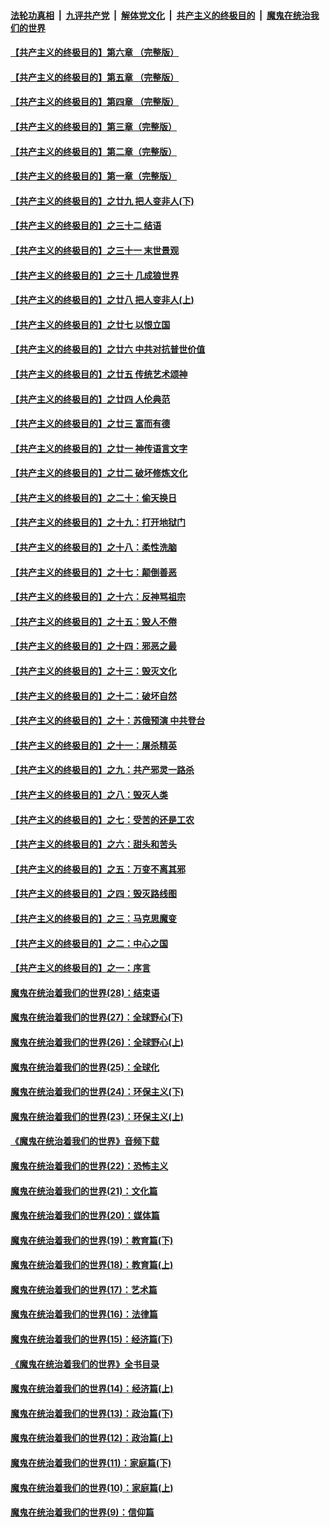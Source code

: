 ####  [法轮功真相](../../../../basic/blob/master/README.md?t=02251413) &nbsp;|&nbsp; [九评共产党](../../../../9ping.md/blob/master/README.md?t=02251413) &nbsp;|&nbsp; [解体党文化](../../../../jtdwh.md/blob/master/README.md?t=02251413)  &nbsp;|&nbsp; [共产主义的终极目的](../../../../gczydzjmd.md/blob/master/README.md?t=02251413) &nbsp;|&nbsp; [魔鬼在统治我们的世界](../../../../mgztzwmdsj.md/blob/master/README.md?t=02251413) 

#### [【共产主义的终极目的】第六章 （完整版）](../pages/nsc422/n11428913.md?t=02251413) 

#### [【共产主义的终极目的】第五章 （完整版）](../pages/nsc422/n11428912.md?t=02251413) 

#### [【共产主义的终极目的】第四章 （完整版）](../pages/nsc422/n11428907.md?t=02251413) 

#### [【共产主义的终极目的】第三章（完整版）](../pages/nsc422/n11428848.md?t=02251413) 

#### [【共产主义的终极目的】第二章（完整版）](../pages/nsc422/n11428831.md?t=02251413) 

#### [【共产主义的终极目的】第一章（完整版）](../pages/nsc422/n11417651.md?t=02251413) 

#### [【共产主义的终极目的】之廿九 把人变非人(下)](../pages/nsc422/n11344140.md?t=02251413) 

#### [【共产主义的终极目的】之三十二 结语](../pages/nsc422/n11360535.md?t=02251413) 

#### [【共产主义的终极目的】之三十一 末世景观](../pages/nsc422/n11351129.md?t=02251413) 

#### [【共产主义的终极目的】之三十 几成狼世界](../pages/nsc422/n11348280.md?t=02251413) 

#### [【共产主义的终极目的】之廿八 把人变非人(上)](../pages/nsc422/n11340492.md?t=02251413) 

#### [【共产主义的终极目的】之廿七 以恨立国](../pages/nsc422/n11336944.md?t=02251413) 

#### [【共产主义的终极目的】之廿六 中共对抗普世价值](../pages/nsc422/n11324785.md?t=02251413) 

#### [【共产主义的终极目的】之廿五 传统艺术颂神](../pages/nsc422/n11296396.md?t=02251413) 

#### [【共产主义的终极目的】之廿四 人伦典范](../pages/nsc422/n11296397.md?t=02251413) 

#### [【共产主义的终极目的】之廿三 富而有德](../pages/nsc422/n11283598.md?t=02251413) 

#### [【共产主义的终极目的】之廿一 神传语言文字](../pages/nsc422/n11263265.md?t=02251413) 

#### [【共产主义的终极目的】之廿二 破坏修炼文化](../pages/nsc422/n11245728.md?t=02251413) 

#### [【共产主义的终极目的】之二十：偷天换日](../pages/nsc422/n11238846.md?t=02251413) 

#### [【共产主义的终极目的】之十九：打开地狱门](../pages/nsc422/n11206376.md?t=02251413) 

#### [【共产主义的终极目的】之十八：柔性洗脑](../pages/nsc422/n11199994.md?t=02251413) 

#### [【共产主义的终极目的】之十七：颠倒善恶](../pages/nsc422/n11179782.md?t=02251413) 

#### [【共产主义的终极目的】之十六：反神骂祖宗](../pages/nsc422/n11166798.md?t=02251413) 

#### [【共产主义的终极目的】之十五：毁人不倦](../pages/nsc422/n11166792.md?t=02251413) 

#### [【共产主义的终极目的】之十四：邪恶之最](../pages/nsc422/n11150249.md?t=02251413) 

#### [【共产主义的终极目的】之十三：毁灭文化](../pages/nsc422/n11135227.md?t=02251413) 

#### [【共产主义的终极目的】之十二：破坏自然](../pages/nsc422/n11135214.md?t=02251413) 

#### [【共产主义的终极目的】之十：苏俄预演 中共登台](../pages/nsc422/n11118424.md?t=02251413) 

#### [【共产主义的终极目的】之十一：屠杀精英](../pages/nsc422/n11118442.md?t=02251413) 

#### [【共产主义的终极目的】之九：共产邪灵一路杀](../pages/nsc422/n11114139.md?t=02251413) 

#### [【共产主义的终极目的】之八：毁灭人类](../pages/nsc422/n11108503.md?t=02251413) 

#### [【共产主义的终极目的】之七：受苦的还是工农](../pages/nsc422/n11101809.md?t=02251413) 

#### [【共产主义的终极目的】之六：甜头和苦头](../pages/nsc422/n11096971.md?t=02251413) 

#### [【共产主义的终极目的】之五：万变不离其邪](../pages/nsc422/n11091285.md?t=02251413) 

#### [【共产主义的终极目的】之四：毁灭路线图](../pages/nsc422/n11086284.md?t=02251413) 

#### [【共产主义的终极目的】之三：马克思魔变](../pages/nsc422/n11061941.md?t=02251413) 

#### [【共产主义的终极目的】之二：中心之国](../pages/nsc422/n11047728.md?t=02251413) 

#### [【共产主义的终极目的】之一：序言](../pages/nsc422/n11086077.md?t=02251413) 

#### [魔鬼在统治着我们的世界(28)：结束语](../pages/nsc422/n10936246.md?t=02251413) 

#### [魔鬼在统治着我们的世界(27)：全球野心(下)](../pages/nsc422/n10928319.md?t=02251413) 

#### [魔鬼在统治着我们的世界(26)：全球野心(上)](../pages/nsc422/n10900318.md?t=02251413) 

#### [魔鬼在统治着我们的世界(25)：全球化](../pages/nsc422/n10788205.md?t=02251413) 

#### [魔鬼在统治着我们的世界(24)：环保主义(下)](../pages/nsc422/n10695307.md?t=02251413) 

#### [魔鬼在统治着我们的世界(23)：环保主义(上)](../pages/nsc422/n10688613.md?t=02251413) 

#### [《魔鬼在统治着我们的世界》音频下载](../pages/nsc422/n10635553.md?t=02251413) 

#### [魔鬼在统治着我们的世界(22)：恐怖主义](../pages/nsc422/n10614727.md?t=02251413) 

#### [魔鬼在统治着我们的世界(21)：文化篇](../pages/nsc422/n10597706.md?t=02251413) 

#### [魔鬼在统治着我们的世界(20)：媒体篇](../pages/nsc422/n10586579.md?t=02251413) 

#### [魔鬼在统治着我们的世界(19)：教育篇(下)](../pages/nsc422/n10564808.md?t=02251413) 

#### [魔鬼在统治着我们的世界(18)：教育篇(上)](../pages/nsc422/n10526970.md?t=02251413) 

#### [魔鬼在统治着我们的世界(17)：艺术篇](../pages/nsc422/n10499093.md?t=02251413) 

#### [魔鬼在统治着我们的世界(16)：法律篇](../pages/nsc422/n10485969.md?t=02251413) 

#### [魔鬼在统治着我们的世界(15)：经济篇(下)](../pages/nsc422/n10469975.md?t=02251413) 

#### [《魔鬼在统治着我们的世界》全书目录](../pages/nsc422/n10464261.md?t=02251413) 

#### [魔鬼在统治着我们的世界(14)：经济篇(上)](../pages/nsc422/n10457370.md?t=02251413) 

#### [魔鬼在统治着我们的世界(13)：政治篇(下)](../pages/nsc422/n10448270.md?t=02251413) 

#### [魔鬼在统治着我们的世界(12)：政治篇(上)](../pages/nsc422/n10444576.md?t=02251413) 

#### [魔鬼在统治着我们的世界(11)：家庭篇(下)](../pages/nsc422/n10440961.md?t=02251413) 

#### [魔鬼在统治着我们的世界(10)：家庭篇(上)](../pages/nsc422/n10435448.md?t=02251413) 

#### [魔鬼在统治着我们的世界(9)：信仰篇](../pages/nsc422/n10432159.md?t=02251413) 

